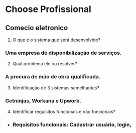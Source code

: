 # Choose Profissional
## Comecio eletronico 
1. O que é o sistema que será desenvolvido? 
### Uma empresa de disponibilização de serviços.
2. Qual problema ele ira resolver?
### A procura de mão de obra qualificada.
3. Identificação de 3 sistemas semelhantes?
 ### Getninjas, Workana e Upwork.
4. Identificar requisitos funcionais e não funcionais?
- ### Requisitos funcionais: Cadastrar usuário, login, 
